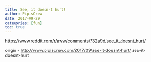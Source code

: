 ```yaml
---
title: See, it doesn-t hurt!
author: PipisCrew
date: 2017-09-29
categories: [fun]
toc: true
---
```


https://www.reddit.com/r/aww/comments/732a9d/see_it_doesnt_hurt/

origin - http://www.pipiscrew.com/2017/09/see-it-doesnt-hurt/ see-it-doesnt-hurt